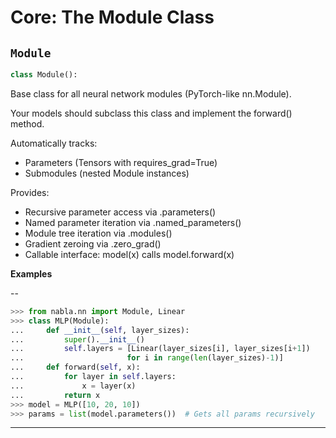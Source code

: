 # Core: The Module Class

## `Module`

```python
class Module():
```
Base class for all neural network modules (PyTorch-like nn.Module).

Your models should subclass this class and implement the forward() method.

Automatically tracks:
- Parameters (Tensors with requires_grad=True)
- Submodules (nested Module instances)

Provides:
- Recursive parameter access via .parameters()
- Named parameter iteration via .named_parameters()
- Module tree iteration via .modules()
- Gradient zeroing via .zero_grad()
- Callable interface: model(x) calls model.forward(x)

**Examples**

--
```python
>>> from nabla.nn import Module, Linear
>>> class MLP(Module):
...     def __init__(self, layer_sizes):
...         super().__init__()
...         self.layers = [Linear(layer_sizes[i], layer_sizes[i+1])
...                       for i in range(len(layer_sizes)-1)]
...     def forward(self, x):
...         for layer in self.layers:
...             x = layer(x)
...         return x
>>> model = MLP([10, 20, 10])
>>> params = list(model.parameters())  # Gets all params recursively
```

---
